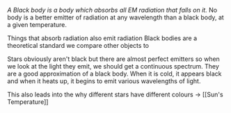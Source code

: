 *A Black body is a body which absorbs all EM radiation that falls on it.*
No body is a better emitter of radiation at any wavelength than a black body, at a given temperature.

Things that absorb radiation also emit radiation
Black bodies are a theoretical standard we compare other objects to

Stars obviously aren't black but there are almost perfect emitters so when we look at the light they emit, we should get a continuous spectrum. 
They are a good approximation of a black body. When it is cold, it appears black and when it heats up, it begins to emit various wavelengths of light.

This also leads into the why different stars have different colours $\to$ [[Sun's Temperature]] 


